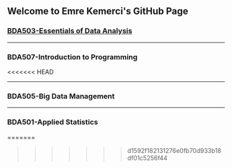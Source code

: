 ## Welcome to Emre Kemerci's GitHub Page


### [BDA503-Essentials of Data Analysis](https://mef-bda503.github.io/pj18-EmreKemerci/)
***
### BDA507-Introduction to Programming
<<<<<<< HEAD
***
### BDA505-Big Data Management
***
### BDA501-Applied Statistics
=======
>>>>>>> d1592f182131276e0fb70d933b18df01c5256f44
